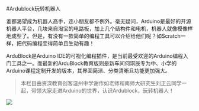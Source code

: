 #Ardublock玩转机器人谁都渴望成为机器人高手，连小朋友都不例外。毫无疑问，Arduino是最好的开源机器人平台，几块来自淘宝的电路板，加上几个结构件和电机，机器人就像模像样地成型了。但是，有没有一款简单的编程工具可以介绍给他们呢？如Scratch一样，把代码编程变得简单且生动有趣！ArduBlock是Arduino IDE的可视化编程插件，是当前最受欢迎的Arduino编程入门工具之一。而最新的ArduBlock教育版则是新车间何琪辰专为中、小学的Arduino课程定制开发的版本，其界面简洁、分类清晰且功能更加强大。>本栏目由资深教育创客温州中学谢作如老师和南师大研究生刘正云同学一起，带领大家走进Arduino的世界，认识Ardublock，玩转机器人！![](http://doask.qiniudn.com/openbook9-ardublock1.PNG)
